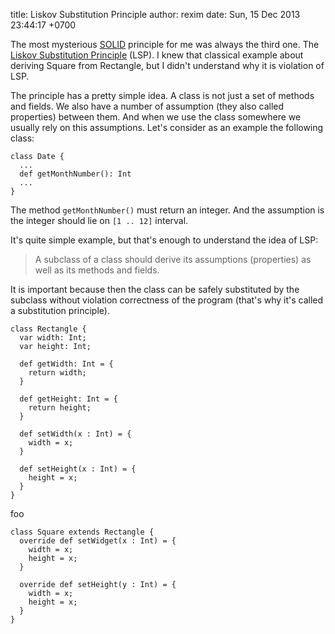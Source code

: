 title: Liskov Substitution Principle
author: rexim
date: Sun, 15 Dec 2013 23:44:17 +0700

<!-- OMG, markdown sucks! -->
<!-- <img src="images/LSP.png" style="float: left; width: 50%; margin-right: 20px;" /> -->

The most mysterious [SOLID](http://en.wikipedia.org/wiki/SOLID)
principle for me was always the third one. The
[Liskov Substitution Principle](http://en.wikipedia.org/wiki/Liskov_substitution_principle)
(LSP). I knew that classical example about deriving Square from
Rectangle, but I didn't understand why it is violation of LSP.

The principle has a pretty simple idea. A class is not just a set of
methods and fields. We also have a number of assumption (they also
called properties) between them. And when we use the class somewhere
we usually rely on this assumptions. Let's consider as an example the
following class:

    class Date {
      ...
      def getMonthNumber(): Int
      ...
    }

The method `getMonthNumber()` must return an integer. And the
assumption is the integer should lie on `[1 .. 12]` interval.

It's quite simple example, but that's enough to understand the idea of
LSP:

> A subclass of a class should derive its assumptions (properties) as well
> as its methods and fields.

It is important because then the class can be safely substituted by
the subclass without violation correctness of the program (that's why
it's called a substitution principle).

    class Rectangle {
      var width: Int;
      var height: Int;

      def getWidth: Int = {
        return width;
      }

      def getHeight: Int = {
        return height;
      }

      def setWidth(x : Int) = {
        width = x;
      }

      def setHeight(x : Int) = {
        height = x;
      }
    }

foo

    class Square extends Rectangle {
      override def setWidget(x : Int) = {
        width = x;
        height = x;
      }

      override def setHeight(y : Int) = {
        width = x;
        height = x;
      }
    }
